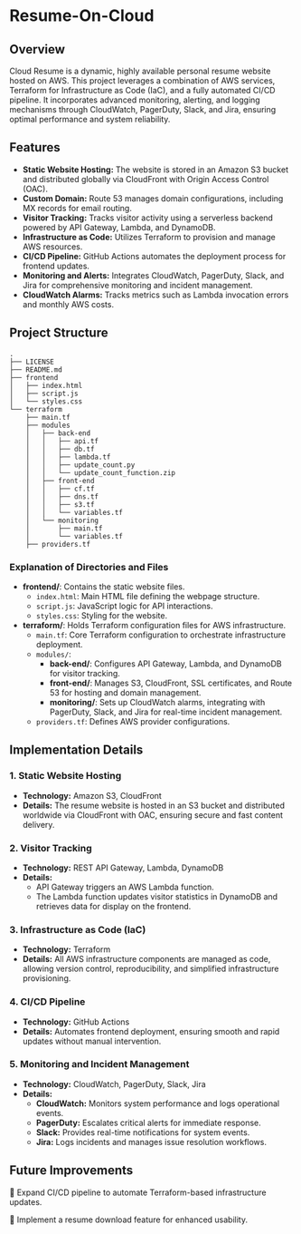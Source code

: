 # Resume-On-Cloud

## Overview

Cloud Resume is a dynamic, highly available personal resume website hosted on AWS. This project leverages a combination of AWS services, Terraform for Infrastructure as Code (IaC), and a fully automated CI/CD pipeline. It incorporates advanced monitoring, alerting, and logging mechanisms through CloudWatch, PagerDuty, Slack, and Jira, ensuring optimal performance and system reliability.

## Features

- **Static Website Hosting:** The website is stored in an Amazon S3 bucket and distributed globally via CloudFront with Origin Access Control (OAC).
- **Custom Domain:** Route 53 manages domain configurations, including MX records for email routing.
- **Visitor Tracking:** Tracks visitor activity using a serverless backend powered by API Gateway, Lambda, and DynamoDB.
- **Infrastructure as Code:** Utilizes Terraform to provision and manage AWS resources.
- **CI/CD Pipeline:** GitHub Actions automates the deployment process for frontend updates.
- **Monitoring and Alerts:** Integrates CloudWatch, PagerDuty, Slack, and Jira for comprehensive monitoring and incident management.
- **CloudWatch Alarms:** Tracks metrics such as Lambda invocation errors and monthly AWS costs.


## Project Structure

```plaintext
.
├── LICENSE
├── README.md
├── frontend
│   ├── index.html
│   ├── script.js
│   └── styles.css
└── terraform
    ├── main.tf
    ├── modules
    │   ├── back-end
    │   │   ├── api.tf
    │   │   ├── db.tf
    │   │   ├── lambda.tf
    │   │   ├── update_count.py
    │   │   └── update_count_function.zip
    │   ├── front-end
    │   │   ├── cf.tf
    │   │   ├── dns.tf
    │   │   ├── s3.tf
    │   │   └── variables.tf
    │   └── monitoring
    │       ├── main.tf
    │       └── variables.tf
    ├── providers.tf
```

### Explanation of Directories and Files

- **frontend/**: Contains the static website files.
  - `index.html`: Main HTML file defining the webpage structure.
  - `script.js`: JavaScript logic for API interactions.
  - `styles.css`: Styling for the website.
- **terraform/**: Holds Terraform configuration files for AWS infrastructure.
  - `main.tf`: Core Terraform configuration to orchestrate infrastructure deployment.
  - `modules/`:
    - **back-end/**: Configures API Gateway, Lambda, and DynamoDB for visitor tracking.
    - **front-end/**: Manages S3, CloudFront, SSL certificates, and Route 53 for hosting and domain management.
    - **monitoring/**: Sets up CloudWatch alarms, integrating with PagerDuty, Slack, and Jira for real-time incident management.
  - `providers.tf`: Defines AWS provider configurations.


## Implementation Details

### 1. **Static Website Hosting**
- **Technology:** Amazon S3, CloudFront
- **Details:** The resume website is hosted in an S3 bucket and distributed worldwide via CloudFront with OAC, ensuring secure and fast content delivery.

### 2. **Visitor Tracking**
- **Technology:** REST API Gateway, Lambda, DynamoDB
- **Details:**
  - API Gateway triggers an AWS Lambda function.
  - The Lambda function updates visitor statistics in DynamoDB and retrieves data for display on the frontend.

### 3. **Infrastructure as Code (IaC)**
- **Technology:** Terraform
- **Details:** All AWS infrastructure components are managed as code, allowing version control, reproducibility, and simplified infrastructure provisioning.

### 4. **CI/CD Pipeline**
- **Technology:** GitHub Actions
- **Details:** Automates frontend deployment, ensuring smooth and rapid updates without manual intervention.

### 5. **Monitoring and Incident Management**
- **Technology:** CloudWatch, PagerDuty, Slack, Jira
- **Details:**
  - **CloudWatch:** Monitors system performance and logs operational events.
  - **PagerDuty:** Escalates critical alerts for immediate response.
  - **Slack:** Provides real-time notifications for system events.
  - **Jira:** Logs incidents and manages issue resolution workflows.

## Future Improvements

🔹 Expand CI/CD pipeline to automate Terraform-based infrastructure updates.

🔹 Implement a resume download feature for enhanced usability.

